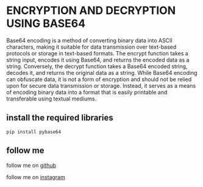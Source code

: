 # ENCRYPTION AND DECRYPTION USING BASE64

Base64 encoding is a method of converting binary data into ASCII characters, making it suitable for data transmission over text-based protocols or storage in text-based formats. 
The encrypt function takes a string input, encodes it using Base64, and returns the encoded data as a string. Conversely, the decrypt function takes a Base64 encoded string, decodes it, 
and returns the original data as a string. While Base64 encoding can obfuscate data, it is not a form of encryption and should not be relied upon for secure data transmission or storage. 
Instead, it serves as a means of encoding binary data into a format that is easily printable and transferable using textual mediums.

## install the required libraries
`pip install pybase64`

## follow me

follow me on [github](https://github.com/ayaskant-12)

follow me on [instagram](https://www.instagram.com/ayaskant_dash_03/)
